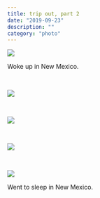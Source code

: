 ```yaml
---
title: trip out, part 2
date: "2019-09-23"
description: ""
category: "photo"
---
```


![ ](https://sosphotoblog.s3.us-east-2.amazonaws.com/blog/2019/2019-09-23/tripout-1.jpg)

Woke up in New Mexico.

&nbsp;

![ ](https://sosphotoblog.s3.us-east-2.amazonaws.com/blog/2019/2019-09-23/tripout-2.jpg)

&nbsp;

![ ](https://sosphotoblog.s3.us-east-2.amazonaws.com/blog/2019/2019-09-23/tripout-3.jpg)

&nbsp;

![ ](https://sosphotoblog.s3.us-east-2.amazonaws.com/blog/2019/2019-09-23/tripout-4.jpg)

&nbsp;

![ ](https://sosphotoblog.s3.us-east-2.amazonaws.com/blog/2019/2019-09-23/tripout-5.jpg)

Went to sleep in New Mexico.
